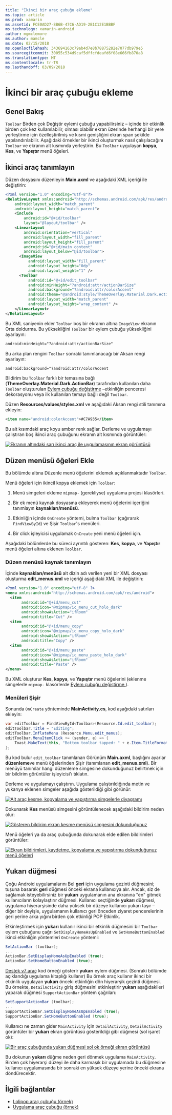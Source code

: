 ```yaml
---
title: "İkinci bir araç çubuğu ekleme"
ms.topic: article
ms.prod: xamarin
ms.assetid: FCE0AD27-8B6B-47C6-AD19-2B1C12E1BBBF
ms.technology: xamarin-android
author: mgmclemore
ms.author: mamcle
ms.date: 02/15/2018
ms.openlocfilehash: 343694163c79ab4d7e8b78875282e7077db979e5
ms.sourcegitcommit: 30055c534d9caf5dffcfdeafd6f08e666fb870a8
ms.translationtype: MT
ms.contentlocale: tr-TR
ms.lasthandoff: 03/09/2018
---
```

# <a name="adding-a-second-toolbar"></a>İkinci bir araç çubuğu ekleme


## <a name="overview"></a>Genel Bakış 

`Toolbar` Birden çok Değiştir eylemi çubuğu yapabilirsiniz &ndash; içinde bir etkinlik birden çok kez kullanılabilir, olması olabilir ekran üzerinde herhangi bir yere yerleştirme için özelleştirilmiş ve kısmi genişliğini ekran span şekilde yapılandırılabilir. Aşağıdaki örnekler bir ikinci oluşturmak nasıl çalışılacağını `Toolbar` ve ekranın alt kısmında yerleştirin. Bu `Toolbar` uygulayan **kopya**, **Kes**, ve **Yapıştır** menü öğeleri. 


## <a name="define-the-second-toolbar"></a>İkinci araç tanımlayın 

Düzen dosyasını düzenleyin **Main.axml** ve aşağıdaki XML içeriği ile değiştirin:

```xml
<?xml version="1.0" encoding="utf-8"?>
<RelativeLayout xmlns:android="http://schemas.android.com/apk/res/android"
    android:layout_width="match_parent"
    android:layout_height="match_parent">
    <include
        android:id="@+id/toolbar"
        layout="@layout/toolbar" />
    <LinearLayout
        android:orientation="vertical"
        android:layout_width="fill_parent"
        android:layout_height="fill_parent"
        android:id="@+id/main_content"
        android:layout_below="@id/toolbar">
      <ImageView
          android:layout_width="fill_parent"
          android:layout_height="0dp"
          android:layout_weight="1" />
      <Toolbar
          android:id="@+id/edit_toolbar"
          android:minHeight="?android:attr/actionBarSize"
          android:background="?android:attr/colorAccent"
          android:theme="@android:style/ThemeOverlay.Material.Dark.ActionBar"
          android:layout_width="match_parent"
          android:layout_height="wrap_content" />
    </LinearLayout>
</RelativeLayout>
```

Bu XML saniyenin ekler `Toolbar` boş bir ekranın altına `ImageView` ekranın Orta doldurma. Bu yüksekliğini `Toolbar` bir eylem çubuğu yüksekliğini ayarlayın: 

```xml
android:minHeight="?android:attr/actionBarSize"
```

Bu arka plan rengini `Toolbar` sonraki tanımlanacağı bir Aksan rengi ayarlayın:

```xml
android:background="?android:attr/colorAccent
```

Bildirim bu `Toolbar` farklı bir temasına bağlı (**ThemeOverlay.Material.Dark.ActionBar**) tarafından kullanılan daha `Toolbar` oluşturulan [Eylem çubuğu değiştirme](~/android/user-interface/controls/tool-bar/replacing-the-action-bar.md) &ndash;etkinliğin penceresi dekorasyonu veya ilk kullanılan temayı bağlı değil `Toolbar`.

Düzen **Resources/values/styles.xml** ve aşağıdaki Aksan rengi stili tanımına ekleyin: 

```xml
<item name="android:colorAccent">#C7A935</item>
```

Bu alt kısımdaki araç koyu amber renk sağlar. Derleme ve uygulamayı çalıştıran boş ikinci araç çubuğunu ekranın alt kısmında görüntüler: 

[![Ekranın altındaki sarı ikinci araç ile uygulamasının ekran görüntüsü](adding-a-second-toolbar-images/01-second-toolbar-sml.png)](adding-a-second-toolbar-images/01-second-toolbar.png#lightbox)


 
## <a name="add-edit-menu-items"></a>Düzen menüsü öğeleri Ekle 

Bu bölümde altına Düzenle menü öğelerini eklemek açıklanmaktadır `Toolbar`. 

Menü öğeleri için ikincil kopya eklemek için `Toolbar`: 

1.  Menü simgeleri ekleme `mipmap-` (gerekliyse) uygulama projesi klasörleri.

2.  Bir ek menü kaynak dosyasına ekleyerek menü öğelerini içeriğini tanımlayın **kaynakları/menüsü**. 

3.  Etkinliğin içinde `OnCreate` yöntemi, bulma `Toolbar` (çağırarak `FindViewById`) ve Şişir `Toolbar`'s menüleri.

4.  Bir click işleyicisi uygulamak `OnCreate` yeni menü öğeleri için. 

Aşağıdaki bölümlerde bu süreci ayrıntılı gösteren: **Kes**, **kopya**, ve **Yapıştır** menü öğeleri altına eklenen `Toolbar`. 



### <a name="define-the-edit-menu-resource"></a>Düzen menüsü kaynak tanımlayın

İçinde **kaynakları/menüsü** alt dizin adı verilen yeni bir XML dosyası oluşturma **edit_menus.xml** ve içeriği aşağıdaki XML ile değiştirin:

```xml
<?xml version="1.0" encoding="utf-8" ?>
<menu xmlns:android="http://schemas.android.com/apk/res/android">
  <item
       android:id="@+id/menu_cut"
       android:icon="@mipmap/ic_menu_cut_holo_dark"
       android:showAsAction="ifRoom"
       android:title="Cut" />
  <item
       android:id="@+id/menu_copy"
       android:icon="@mipmap/ic_menu_copy_holo_dark"
       android:showAsAction="ifRoom"
       android:title="Copy" />
  <item
       android:id="@+id/menu_paste"
       android:icon="@mipmap/ic_menu_paste_holo_dark"
       android:showAsAction="ifRoom"
       android:title="Paste" />
</menu>
```

Bu XML oluşturur **Kes**, **kopya**, ve **Yapıştır** menü öğelerini (eklenme simgelerle `mipmap-` klasörlerde [Eylem çubuğu değiştirme ](~/android/user-interface/controls/tool-bar/replacing-the-action-bar.md)).



### <a name="inflate-the-menus"></a>Menüleri Şişir

Sonunda `OnCreate` yönteminde **MainActivity.cs**, kod aşağıdaki satırları ekleyin: 

```csharp
var editToolbar = FindViewById<Toolbar>(Resource.Id.edit_toolbar);
editToolbar.Title = "Editing";
editToolbar.InflateMenu (Resource.Menu.edit_menus);
editToolbar.MenuItemClick += (sender, e) => {
    Toast.MakeText(this, "Bottom toolbar tapped: " + e.Item.TitleFormatted, ToastLength.Short).Show();
};
```

Bu kod bulur `edit_toolbar` tanımlanan Görünüm **Main.axml**, başlığını ayarlar **düzenleme**ve menü öğelerinden Şişir (tanımlanan **edit_menus.xml**). Bir menüyü tanımlar hangi düzenleme simgesine dokunduğunuz belirtmek için bir bildirim görüntüler işleyicisi'ı tıklatın. 

Derleme ve uygulamayı çalıştırın. Uygulama çalıştırıldığında metin ve yukarıya eklenen simgeler aşağıda gösterildiği gibi görünür: 

[![Alt araç kesme, kopyalama ve yapıştırma simgelerle diyagramı](adding-a-second-toolbar-images/02-bottom-toolbar-sml.png)](adding-a-second-toolbar-images/02-bottom-toolbar.png#lightbox)

Dokunarak **Kes** menüsü simgesini görüntülenecek aşağıdaki bildirim neden olur: 

[![Gösteren bildirim ekran kesme menüsü simgesini dokunduğunuz](adding-a-second-toolbar-images/03-bottom-tapped-sml.png)](adding-a-second-toolbar-images/03-bottom-tapped.png#lightbox)

Menü öğeleri ya da araç çubuğunda dokunarak elde edilen bildirimleri görüntüler: 

[![Ekran bildirimleri, kaydetme, kopyalama ve yapıştırma dokunduğunuz menü öğeleri](adding-a-second-toolbar-images/04-menu-action-sml.png)](adding-a-second-toolbar-images/04-menu-action.png#lightbox)



## <a name="the-up-button"></a>Yukarı düğmesi 

Çoğu Android uygulamalarını Bel **geri** için uygulama gezinti düğmesini; tuşuna basarak **geri** düğmesi önceki ekrana kullanıcıya alır.
Ancak, siz de sağlamak isteyebilirsiniz bir **yukarı** uygulamanın ana ekranına "en" gitmek kullanıcıların kolaylaştırır düğmesi. Kullanıcı seçtiğinde **yukarı** düğmesi, uygulama hiyerarşisinde daha yüksek bir düzeye kullanıcı yukarı taşır &ndash; diğer bir deyişle, uygulamanın kullanıcı geri önceden ziyaret pencerelerinin geri yerine arka yığını birden çok etkinliği POP Etkinlik. 

Etkinleştirmek için **yukarı** kullanır ikinci bir etkinlik düğmesini bir `Toolbar` eylem çubuğunu çağrı `SetDisplayHomeAsUpEnabled` ve `SetHomeButtonEnabled` ikinci etkinliğin yöntemleri `OnCreate` yöntemi:

```csharp
SetActionBar (toolbar);
...
ActionBar.SetDisplayHomeAsUpEnabled (true);
ActionBar.SetHomeButtonEnabled (true);
```

[Destek v7 araç](https://developer.xamarin.com/samples/monodroid/Supportv7/AppCompat/Toolbar/) kod örneği gösterir **yukarı** eylem düğmesi. (Sonraki bölümde açıklandığı uygulama kitaplığı kullanır) Bu örnek araç kullanır ikinci bir etkinlik uygulayan **yukarı** önceki etkinliğin dön hiyerarşik gezinti düğmesi. Bu örnekte, `DetailActivity` giriş düğmesini etkinleştirir **yukarı** aşağıdakileri yaparak düğmesi `SupportActionBar` yöntem çağrıları: 

```csharp
SetSupportActionBar (toolbar);
...
SupportActionBar.SetDisplayHomeAsUpEnabled (true);
SupportActionBar.SetHomeButtonEnabled (true);
```

Kullanıcı ne zaman gider `MainActivity` için `DetailActivity`, `DetailActivity` görüntüler bir **yukarı** ekran görüntüsü gösterildiği gibi düğmesi (sol işaret ok):

[![Bir araç çubuğunda yukarı düğmesi sol ok örneği ekran görüntüsü](adding-a-second-toolbar-images/05-up-button-sml.png)](adding-a-second-toolbar-images/05-up-button.png#lightbox)

Bu dokunun **yukarı** düğme neden geri dönmek uygulama `MainActivity`. Birden çok hiyerarşi düzeyi ile daha karmaşık bir uygulamada bu düğmesine kullanıcı uygulamasında bir sonraki en yüksek düzeye yerine önceki ekrana döndürecektir. 



## <a name="related-links"></a>İlgili bağlantılar

- [Lolipop araç çubuğu (örnek)](https://developer.xamarin.com/samples/monodroid/android5.0/Toolbar/)
- [Uygulama araç çubuğu (örnek)](https://developer.xamarin.com/samples/monodroid/Supportv7/AppCompat/Toolbar/)
